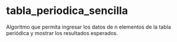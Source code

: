 # tabla_periodica_sencilla

Algoritmo que permita ingresar los datos de n elementos de la tabla periódica y mostrar los resultados esperados.
